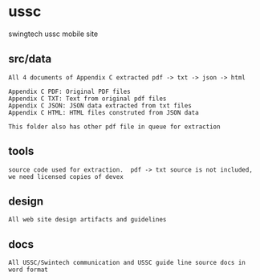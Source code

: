# ussc
swingtech ussc mobile site

## src/data 

    All 4 documents of Appendix C extracted pdf -> txt -> json -> html

    Appendix C PDF: Original PDF files
    Appendix C TXT: Text from original pdf files
    Appendix C JSON: JSON data extracted from txt files
    Appendix C HTML: HTML files construted from JSON data

    This folder also has other pdf file in queue for extraction

## tools

    source code used for extraction.  pdf -> txt source is not included, we need licensed copies of devex

## design

    All web site design artifacts and guidelines

## docs

    All USSC/Swintech communication and USSC guide line source docs in word format

